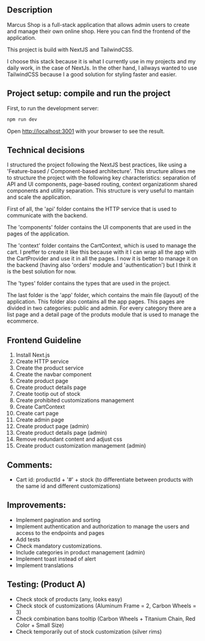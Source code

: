 ## Description

Marcus Shop is a full-stack application that allows admin users to create and manage their own online shop.
Here you can find the frontend of the application.

This project is build with NextJS and TailwindCSS.

I choose this stack because it is what I currently use in my projects and my daily work, in the case of NextJs. In the other hand, I allways wanted to use TailwindCSS because I a good solution for styling faster and easier.

## Project setup: compile and run the project

First, to run the development server:

```bash
npm run dev
```

Open [http://localhost:3001](http://localhost:3001) with your browser to see the result.

## Technical decisions

I structured the project following the NextJS best practices, like using a 'Feature-based / Component-based architecture'. This structure allows me to structure the project with the following key characteristics: separation of API and UI components, page-based routing, context organizationm shared components and utility separation. This structure is very useful to mantain and scale the application.

First of all, the 'api' folder contains the HTTP service that is used to communicate with the backend.

The 'components' folder contains the UI components that are used in the pages of the application.

The 'context' folder contains the CartContext, which is used to manage the cart. I preffer to create it like this because with it I can wrap all the app with the CartProvider and use it in all the pages. I now it is better to manage it on the backend (having also 'orders' module and 'authentication') but I think it is the best solution for now.

The 'types' folder contains the types that are used in the project.

The last folder is the 'app' folder, which contains the main file (layout) of the application. This folder also contains all the app pages. This pages are divided in two categories: public and admin. For every category there are a list page and a detail page of the produts module that is used to manage the ecommerce.

## Frontend Guideline

1. Install Next.js
2. Create HTTP service
3. Create the product service
4. Create the navbar component
5. Create product page
6. Create product details page
7. Create tootip out of stock
8. Create prohibited customizations management
9. Create CartContext
10. Create cart page
11. Create admin page
12. Create product page (admin)
13. Create product details page (admin)
14. Remove redundant content and adjust css
15. Create product customization management (admin)

## Comments:

- Cart id: productId + '#' + stock (to differentiate between products with the same id and different customizations)

## Improvements:

- Implement pagination and sorting
- Implement authentication and authorization to manage the users and access to the endpoints and pages
- Add tests
- Check mandatory customizations.
- Include categories in product management (admin)
- Implement toast instead of alert
- Implement translations

## Testing: (Product A)

- Check stock of products (any, looks easy)
- Check stock of customizations (Aluminum Frame = 2, Carbon Wheels = 3)
- Check combination bans tooltip (Carbon Wheels + Titanium Chain, Red Color + Small Size)
- Check temporarily out of stock customization (silver rims)
